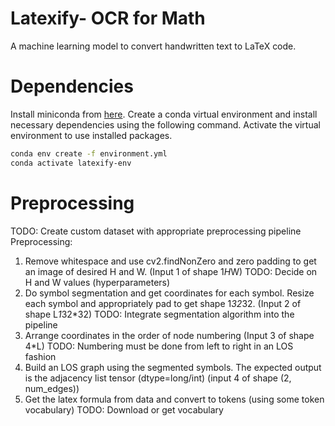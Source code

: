 # Latexify- OCR for Math
A machine learning model to convert handwritten text to LaTeX code.

# Dependencies
Install miniconda from [here](https://docs.conda.io/en/latest/miniconda.html "Miniconda Installation Page"). Create a conda virtual environment and install necessary dependencies using the following command. Activate the virtual environment to use installed packages.

``` sh
conda env create -f environment.yml
conda activate latexify-env
```

# Preprocessing
TODO: Create custom dataset with appropriate preprocessing pipeline
Preprocessing:
1. Remove whitespace and use cv2.findNonZero and zero padding to get an image of desired H and W. (Input 1 of shape 1*H*W)
   TODO: Decide on H and W values (hyperparameters)
2. Do symbol segmentation and get coordinates for each symbol. Resize each symbol and appropriately pad to get shape 1*32*32. (Input 2 of shape L*1*32*32)
   TODO: Integrate segmentation algorithm into the pipeline
3. Arrange coordinates in the order of node numbering (Input 3 of shape 4*L)
   TODO: Numbering must be done from left to right in an LOS fashion
4. Build an LOS graph using the segmented symbols. The expected output is the adjacency list tensor (dtype=long/int) (input 4 of shape (2, num_edges))
5. Get the latex formula from data and convert to tokens (using some token vocabulary)
   TODO: Download or get vocabulary

